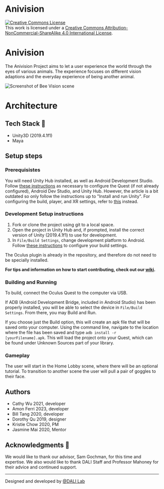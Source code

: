 # Anivision
<a rel="license" href="http://creativecommons.org/licenses/by-nc-sa/4.0/"><img alt="Creative Commons License" style="border-width:0" src="https://i.creativecommons.org/l/by-nc-sa/4.0/88x31.png" /></a><br />This work is licensed under a <a rel="license" href="http://creativecommons.org/licenses/by-nc-sa/4.0/">Creative Commons Attribution-NonCommercial-ShareAlike 4.0 International License</a>.


# Anivision
The Anivision Project aims to let a user experience the world through the eyes of various animals. The experience focuses on different vision adaptions and the everyday experience of being another animal.

![Screenshot of Bee Vision scene](https://i.imgur.com/nKeaC5o.png)

# Architecture

## Tech Stack 🥞
- Unity3D (2019.4.1f1)
- Maya

## Setup steps

### Prerequisistes

You will need Unity Hub installed, as well as Android Development Studio. Follow [these instructions](https://circuitstream.com/blog/oculus-quest-unity-setup/) as necessary to configure the Quest (if not already configured), Android Dev Studio, and Unity Hub. However, the article is a bit outdated so only follow the instructions up to "Install and run Unity". For configuring the build, player, and XR settings, refer to [this](https://developer.oculus.com/documentation/unity/unity-conf-settings/) instead.

### Development Setup instructions

1. Fork or clone the project using git to a local space.
2. Open the project in Unity Hub and, if prompted, install the correct version of Unity (2019.4.1f1) to use for development.
3. In `File/Build Settings`, change development platform to Android. Follow [these instructions](https://developer.oculus.com/documentation/unity/unity-conf-settings/) to configure your build settings.

The Oculus plugin is already in the repository, and therefore do not need to be specially installed.

**For tips and information on how to start contributing, check out our [wiki](https://github.com/dali-lab/tarsier-v2/wiki).**

### Building and Running

To build, connect the Oculus Quest to the computer via USB.

If ADB (Android Development Bridge, included in Android Studio) has been properly installed, you will be able to select the device in `File/Build Settings`. From there, you may Build and Run.

If you choose just the Build option, this will create an apk file that will be saved onto your computer. Using the command line, navigate to the location where the file has been saved and type `adb install -r [yourFilename].apk`. This will load the project onto your Quest, which can be found under Unknown Sources part of your library.


### Gameplay

The user will start in the Home Lobby scene, where there will be an optional tutorial. To transition to another scene the user will pull a pair of goggles to their face.

## Authors
* Cathy Wu 2021, developer
* Amon Ferri 2023, developer
* Bill Tang 2020, developer
* Dorothy Qu 2019, designer
* Kristie Chow 2020, PM
* Jasmine Mai 2020, Mentor

## Acknowledgments 🤝
We would like to thank our advisor, Sam Gochman, for this time and expertise. We also would like to thank DALI Staff and Professor Mahoney for their advice and continued support.

---
Designed and developed by [@DALI Lab](https://github.com/dali-lab)
